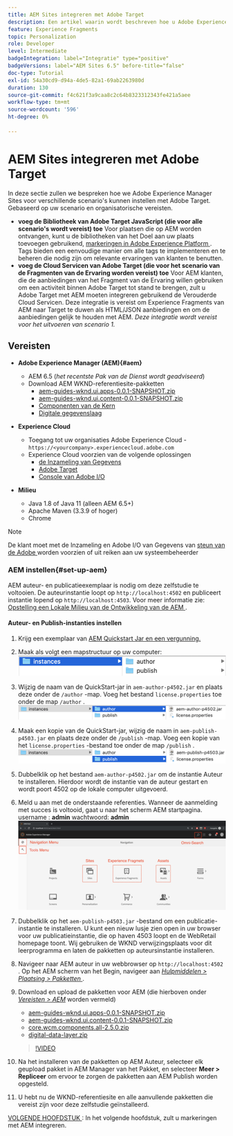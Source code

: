```yaml
---
title: AEM Sites integreren met Adobe Target
description: Een artikel waarin wordt beschreven hoe u Adobe Experience Manager voor verschillende scenario's kunt instellen met Adobe Target.
feature: Experience Fragments
topic: Personalization
role: Developer
level: Intermediate
badgeIntegration: label="Integratie" type="positive"
badgeVersions: label="AEM Sites 6.5" before-title="false"
doc-type: Tutorial
exl-id: 54a30cd9-d94a-4de5-82a1-69ab2263980d
duration: 130
source-git-commit: f4c621f3a9caa8c2c64b8323312343fe421a5aee
workflow-type: tm+mt
source-wordcount: '596'
ht-degree: 0%

---
```


# AEM Sites integreren met Adobe Target

In deze sectie zullen we bespreken hoe we Adobe Experience Manager Sites voor verschillende scenario&#39;s kunnen instellen met Adobe Target. Gebaseerd op uw scenario en organisatorische vereisten.

* **voeg de Bibliotheek van Adobe Target JavaScript (die voor alle scenario&#39;s wordt vereist) toe**
Voor plaatsen die op AEM worden ontvangen, kunt u de bibliotheken van het Doel aan uw plaats toevoegen gebruikend, [ markeringen in Adobe Experience Platform ](https://experienceleague.adobe.com/docs/experience-platform/tags/home.html). Tags bieden een eenvoudige manier om alle tags te implementeren en te beheren die nodig zijn om relevante ervaringen van klanten te benutten.
* **voeg de Cloud Servicen van Adobe Target (die voor het scenario van de Fragmenten van de Ervaring worden vereist) toe**
Voor AEM klanten, die de aanbiedingen van het Fragment van de Ervaring willen gebruiken om een activiteit binnen Adobe Target tot stand te brengen, zult u Adobe Target met AEM moeten integreren gebruikend de Verouderde Cloud Servicen. Deze integratie is vereist om Experience Fragments van AEM naar Target te duwen als HTML/JSON aanbiedingen en om de aanbiedingen gelijk te houden met AEM. *Deze integratie wordt vereist voor het uitvoeren van scenario 1.*

## Vereisten

* **Adobe Experience Manager (AEM){#aem}**
   * AEM 6.5 (*het recentste Pak van de Dienst wordt geadviseerd*)
   * Download AEM WKND-referentiesite-pakketten
      * [ aem-guides-wknd.ui.apps-0.0.1-SNAPSHOT.zip ](https://github.com/adobe/aem-guides-wknd/releases/download/archetype-18.1/aem-guides-wknd.ui.apps-0.0.1-SNAPSHOT.zip)
      * [ aem-guides-wknd.ui.content-0.0.1-SNAPSHOT.zip ](https://github.com/adobe/aem-guides-wknd/releases/download/archetype-18.1/aem-guides-wknd.ui.content-0.0.1-SNAPSHOT.zip)
      * [ Componenten van de Kern ](https://github.com/adobe/aem-core-wcm-components/releases/download/core.wcm.components.reactor-2.5.0/core.wcm.components.all-2.5.0.zip)
      * [Digitale gegevenslaag](assets/implementation/digital-data-layer.zip)

* **Experience Cloud**
   * Toegang tot uw organisaties Adobe Experience Cloud - `https://<yourcompany>.experiencecloud.adobe.com`
   * Experience Cloud voorzien van de volgende oplossingen
      * [ de Inzameling van Gegevens ](https://experiencecloud.adobe.com)
      * [ Adobe Target ](https://experiencecloud.adobe.com)
      * [ Console van Adobe I/O ](https://console.adobe.io)

* **Milieu**
   * Java 1.8 of Java 11 (alleen AEM 6.5+)
   * Apache Maven (3.3.9 of hoger)
   * Chrome

>[!NOTE]
>
> De klant moet met de Inzameling en Adobe I/O van Gegevens van [ steun van de Adobe ](https://helpx.adobe.com/nl/contact/enterprise-support.ec.html) worden voorzien of uit reiken aan uw systeembeheerder

### AEM instellen{#set-up-aem}

AEM auteur- en publicatieexemplaar is nodig om deze zelfstudie te voltooien. De auteurinstantie loopt op `http://localhost:4502` en publiceert instantie lopend op `http://localhost:4503`. Voor meer informatie zie: [ Opstelling een Lokale Milieu van de Ontwikkeling van de AEM ](https://helpx.adobe.com/experience-manager/kt/platform-repository/using/local-aem-dev-environment-article-setup.html).

#### Auteur- en Publish-instanties instellen

1. Krijg een exemplaar van [ AEM Quickstart Jar en een vergunning.](https://helpx.adobe.com/experience-manager/6-5/sites/deploying/using/deploy.html#GettingtheSoftware)
2. Maak als volgt een mapstructuur op uw computer:
   ![ de Structuur van de Omslag ](assets/implementation/aem-setup-1.png)
3. Wijzig de naam van de QuickStart-jar in `aem-author-p4502.jar` en plaats deze onder de `/author` -map. Voeg het bestand `license.properties` toe onder de map `/author` .
   ![ AEM Instantie van de Auteur ](assets/implementation/aem-setup-author.png)
4. Maak een kopie van de QuickStart-jar, wijzig de naam in `aem-publish-p4503.jar` en plaats deze onder de `/publish` -map. Voeg een kopie van het `license.properties` -bestand toe onder de map `/publish` .
   ![ AEM de Instantie van Publish ](assets/implementation/aem-setup-publish.png)
5. Dubbelklik op het bestand `aem-author-p4502.jar` om de instantie Auteur te installeren. Hierdoor wordt de instantie van de auteur gestart en wordt poort 4502 op de lokale computer uitgevoerd.
6. Meld u aan met de onderstaande referenties. Wanneer de aanmelding met succes is voltooid, gaat u naar het scherm AEM startpagina.
username : **admin**
wachtwoord: **admin**
   ![ AEM de Instantie van Publish ](assets/implementation/aem-author-home-page.png)
7. Dubbelklik op het `aem-publish-p4503.jar` -bestand om een publicatie-instantie te installeren. U kunt een nieuw lusje zien open in uw browser voor uw publicatieinstantie, die op haven 4503 loopt en de WebRetail homepage toont. Wij gebruiken de WKND verwijzingsplaats voor dit leerprogramma en laten de pakketten op auteursinstantie installeren.
8. Navigeer naar AEM auteur in uw webbrowser op `http://localhost:4502` . Op het AEM scherm van het Begin, navigeer aan *[Hulpmiddelen > Plaatsing > Pakketten ](http://localhost:4502/crx/packmgr/index.jsp)*.
9. Download en upload de pakketten voor AEM (die hierboven onder *[Vereisten > AEM](#aem)* worden vermeld)
   * [ aem-guides-wknd.ui.apps-0.0.1-SNAPSHOT.zip ](https://github.com/adobe/aem-guides-wknd/releases/download/archetype-18.1/aem-guides-wknd.ui.apps-0.0.1-SNAPSHOT.zip)
   * [ aem-guides-wknd.ui.content-0.0.1-SNAPSHOT.zip ](https://github.com/adobe/aem-guides-wknd/releases/download/archetype-18.1/aem-guides-wknd.ui.content-0.0.1-SNAPSHOT.zip)
   * [ core.wcm.components.all-2.5.0.zip ](https://github.com/adobe/aem-core-wcm-components/releases/download/core.wcm.components.reactor-2.5.0/core.wcm.components.all-2.5.0.zip)
   * [digital-data-layer.zip](assets/implementation/digital-data-layer.zip)

   >[!VIDEO](https://video.tv.adobe.com/v/28377?quality=12&learn=on)
10. Na het installeren van de pakketten op AEM Auteur, selecteer elk geupload pakket in AEM Manager van het Pakket, en selecteer **Meer > Repliceer** om ervoor te zorgen de pakketten aan AEM Publish worden opgesteld.
11. U hebt nu de WKND-referentiesite en alle aanvullende pakketten die vereist zijn voor deze zelfstudie geïnstalleerd.

[ VOLGENDE HOOFDSTUK ](./using-launch-adobe-io.md): In het volgende hoofdstuk, zult u markeringen met AEM integreren.
